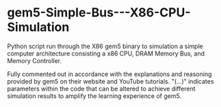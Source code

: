 # gem5-Simple-Bus---X86-CPU-Simulation
Python script run through the X86 gem5 binary to simulation a simple computer architecture consisting a x86 CPU, DRAM Memory Bus, and Memory Controller.

Fully commented out in accordance with the explanations and reasoning provided by gem5 on their website and YouTube tutorials. "(...)" indicates parameters within the code that can be altered to achieve different simulation results to amplify the learning experience of gem5.
